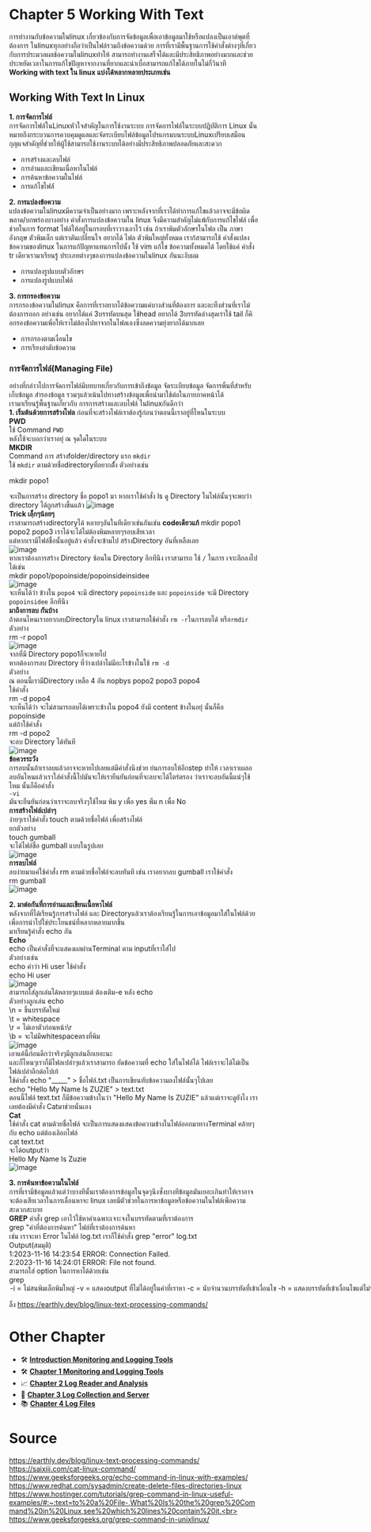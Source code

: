 # Chapter 5 Working With Text
การทำงานกับข้อความในlinux เกี่ยวข้องกับการจัดข้อมูลเพื่อเอาข้อมูลมาใช้หรือแปลงเป็นเอาต์พุตที่ต้องการ ในlinuxทุกอย่างถือว่าเป็นไฟล์รวมถึงข้อความด้วย การที่เรามีพื้นฐานการใช้คำสั่งต่างๆที่เกี่ยวกับการประมวลผลช้อความในlinuxทำให้ สามารถทำงานเสร็จได้และมีประสิทธิภาพอย่างมากและช่วยประหยัดเวลาในการแก้ไขปัญหาจากงานที่ยากและน่าเบื่อสามารถแก้ไขได้ภายในไม่กี่วินาที<br>
**Working with text ใน linux แบ่งได้หลากหลายประเภทเช่น**<br>
## Working With Text In Linux<br>
**1. การจัดการไฟล์**<br>
การจัดการไฟล์ในLinuxหัวใจสำคัญในการใช้งานระบบ
การจัดการไฟล์ในระบบปฏิบัติการ Linux นั้นหมายถึงกระบวนการควบคุมดูแลและจัดระเบียบไฟล์ข้อมูลโปรแกรมบนระบบLinuxเปรียบเสมือนกุญแจสำคัญที่ช่วยให้ผู้ใช้สามารถใช้งานระบบได้อย่างมีประสิทธิภาพปลอดภัยและสะดวก<br>
* การสร้างและลบไฟล์<br>
* การอ่านและเขียนเนื่อหาในไฟล์<br>
* การค้นหาข้อความในไฟล์<br>
* การแก้ไขไฟล์์<br>

**2. การแปลงข้อความ**<br>
แปลงข้อความในlinuxมีความจำเป็นอย่างมาก เพราะหลังจากที่เราได้ทำการแก้ไขแล้วอาจจะมีข้อผิดพลาด/บกพร่องบางอย่าง คำสั่งการแปลงข้อความใน linux จึงมีความสำคัญไม่แพ้กับการแก้ไขไฟล์ เพื่อช่วยในการ format ไฟล์ให้อยู่ในกรอบที่เราวางเอาไว้
เช่น ถ้าเราพิมตัวอักษรในไฟล เป็น ภาษาอังกฤษ ตัวพิมเล็ก แต่เราดันเปลี่ยนใจ อยากได้ ไฟล ตัวพิมใหญ่ทั้งหมด เราก้สามารถใช้ คำสั่งแปลงข้อความของlinux ในการแก้ปัญหาแทนการไปนั้ง ใช้ vim แก้ไข ข้อความทั้งหมดได้ โดยใช้แค่ คำสั่ง tr เดียวเรามาเรียนรู้
ประเภทต่างๆของการแปลงข้อความในlinux กันนะงับผม<br>
* การแปลงรูปแบบตัวอักษร<br>
* การแปลงรูปแบบไฟล์<br>

**3. การกรองข้อความ**<br>
การกรองข้อความในlinux คือการที่เราอยากได้ข้อความแค่บางส่วนที่ต้องการ และละทิ้งส่วนที่เราไม่ต้องการออก อย่างเช่น อยากได้แค่ 3บรรทัดบนสุด ใช้head อยากได้ 3บรรทัดล่างสุดเราใช้ tail ก็คิอกรองข้อความเพิ่อให้เราไม่ต้องไปหาจากในไฟลเองซึ่งลดความยุ่งยากได้มากเลย<br>
* การกรองตามเงื่อนไข<br>
* การเรียงลำดับข้อความ<br>





### การจัดการไฟล์(Managing File)
อย่างที่กล่าวไปการจัดการไฟล์มีบทบาทเกี่ยวกับการเข้าถึงข้อมูล จัดระเบียบข้อมูล จัดการพิ้นที่สำหรับเก็บข้อมูล สำรองข้อมูล รวมๆแล้วเน้นไปทางสร้างข้อมูลเพื่อนำมาใช้ต่อในภายภาคหน้าได้<br>
เรามาเรียนรู้พื้นฐานเกี่ยวกับ การการสร้างและลบไฟล์ ในlinuxกันดีกว่า<br>
**1. เริ่มต้นด้วยการสร้างไฟล**
ก่อนที่จะสร้างไฟล์เราต้องรู้ก่อนว่าตอนนี้เราอยู่ที่ไหนในระบบ<br>
**PWD**<br>
ใช้ Command `PWD`<br>
หลังใช้จะบอกว่าเราอยุ่ ณ จุดใดในระบบ<br>
**MKDIR**<br>
Command การ สร้างfolder/directory แรก `mkdir`<br>
ใช้ `mkdir` ตามด้วยชื่อdirectoryที่อยากตั้้ง
ตัวอย่างเช่น<br>
                
 mkdir popo1

จะเป็นการสร้าง directory ชื่อ popo1 มา
หากเราใช้คำสั่ง ls ดู Directory ในไฟล์นั้นๆจะพบว่า directory ได้ถูกสร้างขึ้นแล้ว
![image](https://github.com/Jxwgame/Monitoring-and-Logging-Tools-Sec-2/assets/118421368/a6b39d8d-6b41-4c3c-9e26-bf450a2f04a5)<br>
**Trick เลฺ็กๆน้อยๆ**<br>
เราสามารถสร้างdirectoryได้ หลายๆอันในทีเดียวเช่นกันเช่น
**codeเดียวแก้** mkdir popo1 popo2 popo3
เราได้จะได้ไม่ต้องพิมหลายๆรอบเสียเวลา<br>
แต่หากเรามีไฟล์ชื่อนั้นอยู่แล้ว คำสั่งจะข้ามไป สร้างDirectory อันที่เหลือเลย<br>
![image](https://github.com/Jxwgame/Monitoring-and-Logging-Tools-Sec-2/assets/118421368/0a259530-2d95-42ec-9012-34c35bd56369)<br>
หากเราต้องการสร้าง Directory ซ้อนใน Directory อีกทีนึง เราสามารถ ใช้ `/` ในการ เจาะลึกลงไปได้เช่น<br>
mkdir popo1/popoinside/popoinsideinsidee<br>
![image](https://github.com/Jxwgame/Monitoring-and-Logging-Tools-Sec-2/assets/118421368/170e2357-07ed-43e5-9fe8-65b8ccd64328)<br>
จะเห็นได้ว่า ข้างใน `popo4` จะมี directory `popoinside` และ `popoinside` จะมี Directory `popoinsidee` อีกทีนึง<br>
**มาถึงการลบ กันบ้าง**<br>
ถ้าตอนไหนเราอยากลบDirectoryใน linux เราสามารถใช้คำสั่ง `rm -r`ในการลบได้ หรือ`rmdir` <br>
ตัวอย่าง<br>
rm -r popo1<br>
![image](https://github.com/Jxwgame/Monitoring-and-Logging-Tools-Sec-2/assets/118421368/1b1197c4-f72a-4fe7-b0b2-83fd4a631dbc)<br>
จากที่มี Directory popo1ก็จะหายไป<br>
หากต้องการลบ Directory ที่ว่างเปล่าไม่มีอะไรข้างในใช้ `rm -d`<br>
ตัวอย่าง<br>
ณ ตอนนี้เรามีDirectory เหลือ 4 อัน nopbys popo2 popo3 popo4<br>
ใช้คำสั่ง<br>
rm -d popo4<br>
จะเห็นได้ว่า จะไม่สามารถลบได้เพราะข้างใน popo4 ยังมี content ข้างในอยุ่ นั้นก็คือ popoinside<br>
แต่ถ้าใช้คำสั่ง<br>
rm -d popo2<br>
จะลบ Directory ได้ทันที<br>
![image](https://github.com/Jxwgame/Monitoring-and-Logging-Tools-Sec-2/assets/118421368/e8bb8f37-749a-4c0d-80da-3145efc9ac7a)<br>
**ข้อควรระวัง**<br>
การลบนั้นถ้าเราลบแล้วอาจจะหายไปเลยแต่มีคำสั่งนึงช่วย ย่นการลบให้อีกstep ทำให้ เวลาเราเผลอลบอันไหนแล้วเราใส่คำสั่งนี้ไปมันจะให้เรายืนยันก่อนที่จะลบจะได้ไตร่ตรอง ว่าเราจะลบอันนี้แน่ๆใช้ไหม นั้นก็คือคำสั่ง<br>
`-vi`<br>
มันจะยืนยันก่อนว่าเราจะลบจริงๆใช้ไหม พิม y เพื่อ yes พืม n เพื่อ No<br>
**การสร้างไฟล์เปล่าๆ**<br>
ง่ายๆเราใช่คำสั่ง touch ตามด้วยชื่อไฟล์ เพื่อสร้างไฟล์<br>
ยกตัวอย่าง<br>
touch gumball<br>
จะได้ไฟล์ชื่อ gumball แบบในรูปเลย<br>
![image](https://github.com/Jxwgame/Monitoring-and-Logging-Tools-Sec-2/assets/118421368/1377ace3-0fc5-4aac-b945-2250694ace9e)<br>
**การลบไฟล์**<br>
ลบง่ายมาแค่ใช้คำสั่ง rm ตามด้วยชื่อไฟล์จะลบทันที เช่น เราอยากลบ gumball เราใช้คำสั่ง<br>
rm gumball<br>
![image](https://github.com/Jxwgame/Monitoring-and-Logging-Tools-Sec-2/assets/118421368/b2c83a57-57d3-40fb-a0a9-17935260926e)<br>

**2. มาต่อกันที่การอ่านและเขียนเนื้อหาไฟล์**<br>
หลังจากที่ได้เรียนรู้การสร้างไฟล์ และ Directoryแล้วเราต้องเรียนรู้ในการเอาข้อมูลมาใส่ในไฟล์ด้วยเพื่อการนำไปใช่ประโยนชน์ที่หลากหลายมากขึ้น<br>
มาเรียนรู้คำสั่ง echo กัน<br>
**Echo**<br>
echo เป็นคำสั่งที่จะแสดงผลผ่านTerminal ตาม inputที่เราใส่ไป<br>
ตัวอย่างเช่น<br>
echo คำว่า Hi user ใช้คำสั่ง<br>
echo Hi user<br>
![image](https://github.com/Jxwgame/Monitoring-and-Logging-Tools-Sec-2/assets/118421368/0e5f1b8d-2586-4b02-8781-3ffc1ae082b1)<br>
สามารถใส่ลูกเล่นได้หลายๆแบบแต่ ต้องเติม-e หลัง echo <br>
ตัวอย่างลูกเล่น echo<br>
\n = ขึ้นบรรทัดใหม่<br>
\t = whitespace<br>
\r = ไม่เอาตัวก่อนหน้า\r<br>
\b = จะไม่มีwhitespaceตรงที่พิม<br>
![image](https://github.com/Jxwgame/Monitoring-and-Logging-Tools-Sec-2/assets/118421368/710572bf-b4ae-480a-84c9-0412e898a0c5)<br>
เอาแค้นี้ก่อนดีกว่าจริงๆมีลูกเล่นอีกเยอะนะ<br>
และก็ไหนๆเราก็มีไฟลเปล่าๆแล้วเราสามารถ ยัดข้อความที่ echo ใส่ในไฟล์ได้ ไฟล์เราจะได้ไม่เป็นไฟล์เปล่าอีกต่อไปเย้<br>
ใช้คำสั่ง echo "_____" > ชื่อไฟล์.txt เป็นการเขียนทับข้อความลงไฟล์นั้นๆไปเลย<br>
echo "Hello My Name Is ZUZIE" > text.txt<br>
ตอนนี้ไฟล์ text.txt ก็มีข้อความข้างในว่า "Hello My Name Is ZUZIE" แล้วแต่เราจะดูยังไง เราเลยต้องมีคำสั่ง Catมาช่วยนั่นเอง<br>
**Cat**<br>
ใช้คำสั่ง cat ตามด้วยชื่อไฟล์ จะเป็นการแสดงแสดงข้อความข้างในไฟล์ออกมาทางTerminal คล้ายๆกับ echo แต่ต้องเลิอกไฟล์<br>
cat text.txt<br>
จะได้outputว่า<br>
Hello My Name Is Zuzie<br>
![image](https://github.com/Jxwgame/Monitoring-and-Logging-Tools-Sec-2/assets/118421368/d857bf52-0a89-4eb8-b6be-e32dee718c38)

**3. การค้นหาข้อความในไฟล์**<br>
การที่เรามีข้อมูลแล้วแต่ว่าบางทีนั้นเราต้องการข้อมูลในจุดๆนึงซั่งบางทีข้อมูลมันเยอะเกินทำให้เราอาจจะต้องเสียเวลาในการเลื่อนหาจะ linux เลยมีตัวช่วยในการหาข้อมูลหรือข้อความในไฟล์เพือความสะดวกสะบาย<br>
**GREP**
คำสั่ง grep เอาไว้ใช้หาคำเฉพาะเจาะจงในบรรทัดตามที่เราต้องการ<br>
grep "คำที่ต้องการค้นหา" ไฟล์ที่เราต้องการค้นหา<br>
เช่น เราจะหา Error ในไฟล์ log.txt เราก็ใช้คำสั่ง grep "error" log.txt<br>
Output(สมมุติ)<br>
1:2023-11-16 14:23:54 ERROR: Connection Failed.<br>
2:2023-11-16 14:24:01 ERROR: File not found.<br>
สามารถใส่ option ในการหาได้ด้วยเช่น<br>
grep <option> <word> <filename><br>
-i = ไม่สนพิมเล็กพิมใหญ่<br>
-v = แสดงoutput ที่ไม่ได้อยู่ในคำที่เราหา<br>
-c = นับจำนวนบรรทัดที่เข้าเงื่อนไข<br>
-h = แสดงบรรทัดที่เข้าเงื่อนไขแต่ไม่ระบุชื่อไฟล์<br>
-n = แสดงบรรทัดที่เข้าเงื่อนไขกับ จำนวนบรรทัดที่เข้าเงื่อนไข<br>
-w = แสดงบรรทัดที่ตรงกับ คำที่หาแบบเป็ะๆ<br>














ลิ้ง
https://earthly.dev/blog/linux-text-processing-commands/

# Other Chapter
- 🛠 [**Introduction Monitoring and Logging Tools**](https://github.com/Jxwgame/Monitoring-and-Logging-Tools-Sec-2/blob/main/README.md)
- 🛠 [**Chapter 1 Monitoring and Logging Tools**](https://github.com/Jxwgame/Monitoring-and-Logging-Tools-Sec-2/blob/main/Chapter%201/Readme.md)
- 📈 [**Chapter 2 Log Reader and Analysis**](https://github.com/Jxwgame/Monitoring-and-Logging-Tools-Sec-2/blob/main/Chapter%202/Readme.md)
- 📝 [**Chapter 3 Log Collection and Server**](https://github.com/Jxwgame/Monitoring-and-Logging-Tools-Sec-2/blob/main/Chapter%203/Readme.md)
- 📚 [**Chapter 4 Log Files**](https://github.com/Jxwgame/Monitoring-and-Logging-Tools-Sec-2/blob/main/Chapter%204/Readme.md)

# Source
https://earthly.dev/blog/linux-text-processing-commands/<br>
https://saixiii.com/cat-linux-command/<br>
https://www.geeksforgeeks.org/echo-command-in-linux-with-examples/<br>
https://www.redhat.com/sysadmin/create-delete-files-directories-linux<br>
https://www.hostinger.com/tutorials/grep-command-in-linux-useful-examples/#:~:text=to%20a%20File-,What%20Is%20the%20grep%20Command%20in%20Linux,see%20which%20lines%20contain%20it.<br>
https://www.geeksforgeeks.org/grep-command-in-unixlinux/<br>

